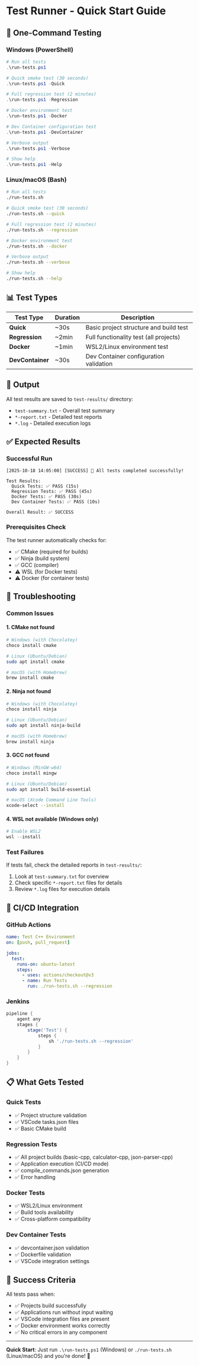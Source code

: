 # Test Runner - Quick Start Guide

## 🚀 One-Command Testing

### Windows (PowerShell)
```powershell
# Run all tests
.\run-tests.ps1

# Quick smoke test (30 seconds)
.\run-tests.ps1 -Quick

# Full regression test (2 minutes)
.\run-tests.ps1 -Regression

# Docker environment test
.\run-tests.ps1 -Docker

# Dev Container configuration test
.\run-tests.ps1 -DevContainer

# Verbose output
.\run-tests.ps1 -Verbose

# Show help
.\run-tests.ps1 -Help
```

### Linux/macOS (Bash)
```bash
# Run all tests
./run-tests.sh

# Quick smoke test (30 seconds)
./run-tests.sh --quick

# Full regression test (2 minutes)
./run-tests.sh --regression

# Docker environment test
./run-tests.sh --docker

# Verbose output
./run-tests.sh --verbose

# Show help
./run-tests.sh --help
```

## 📊 Test Types

| Test Type | Duration | Description |
|-----------|----------|-------------|
| **Quick** | ~30s | Basic project structure and build test |
| **Regression** | ~2min | Full functionality test (all projects) |
| **Docker** | ~1min | WSL2/Linux environment test |
| **DevContainer** | ~30s | Dev Container configuration validation |

## 📁 Output

All test results are saved to `test-results/` directory:
- `test-summary.txt` - Overall test summary
- `*-report.txt` - Detailed test reports
- `*.log` - Detailed execution logs

## ✅ Expected Results

### Successful Run
```
[2025-10-18 14:05:00] [SUCCESS] 🎉 All tests completed successfully!

Test Results:
  Quick Tests: ✅ PASS (15s)
  Regression Tests: ✅ PASS (45s)
  Docker Tests: ✅ PASS (30s)
  Dev Container Tests: ✅ PASS (10s)

Overall Result: ✅ SUCCESS
```

### Prerequisites Check
The test runner automatically checks for:
- ✅ CMake (required for builds)
- ✅ Ninja (build system)
- ✅ GCC (compiler)
- ⚠️ WSL (for Docker tests)
- ⚠️ Docker (for container tests)

## 🔧 Troubleshooting

### Common Issues

#### 1. CMake not found
```bash
# Windows (with Chocolatey)
choco install cmake

# Linux (Ubuntu/Debian)
sudo apt install cmake

# macOS (with Homebrew)
brew install cmake
```

#### 2. Ninja not found
```bash
# Windows (with Chocolatey)
choco install ninja

# Linux (Ubuntu/Debian)
sudo apt install ninja-build

# macOS (with Homebrew)
brew install ninja
```

#### 3. GCC not found
```bash
# Windows (MinGW-w64)
choco install mingw

# Linux (Ubuntu/Debian)
sudo apt install build-essential

# macOS (Xcode Command Line Tools)
xcode-select --install
```

#### 4. WSL not available (Windows only)
```powershell
# Enable WSL2
wsl --install
```

### Test Failures

If tests fail, check the detailed reports in `test-results/`:
1. Look at `test-summary.txt` for overview
2. Check specific `*-report.txt` files for details
3. Review `*.log` files for execution details

## 🎯 CI/CD Integration

### GitHub Actions
```yaml
name: Test C++ Environment
on: [push, pull_request]

jobs:
  test:
    runs-on: ubuntu-latest
    steps:
      - uses: actions/checkout@v3
      - name: Run Tests
        run: ./run-tests.sh --regression
```

### Jenkins
```groovy
pipeline {
    agent any
    stages {
        stage('Test') {
            steps {
                sh './run-tests.sh --regression'
            }
        }
    }
}
```

## 📋 What Gets Tested

### Quick Tests
- ✅ Project structure validation
- ✅ VSCode tasks.json files
- ✅ Basic CMake build

### Regression Tests
- ✅ All project builds (basic-cpp, calculator-cpp, json-parser-cpp)
- ✅ Application execution (CI/CD mode)
- ✅ compile_commands.json generation
- ✅ Error handling

### Docker Tests
- ✅ WSL2/Linux environment
- ✅ Build tools availability
- ✅ Cross-platform compatibility

### Dev Container Tests
- ✅ devcontainer.json validation
- ✅ Dockerfile validation
- ✅ VSCode integration settings

## 🎉 Success Criteria

All tests pass when:
- ✅ Projects build successfully
- ✅ Applications run without input waiting
- ✅ VSCode integration files are present
- ✅ Docker environment works correctly
- ✅ No critical errors in any component

---

**Quick Start**: Just run `.\run-tests.ps1` (Windows) or `./run-tests.sh` (Linux/macOS) and you're done! 🚀